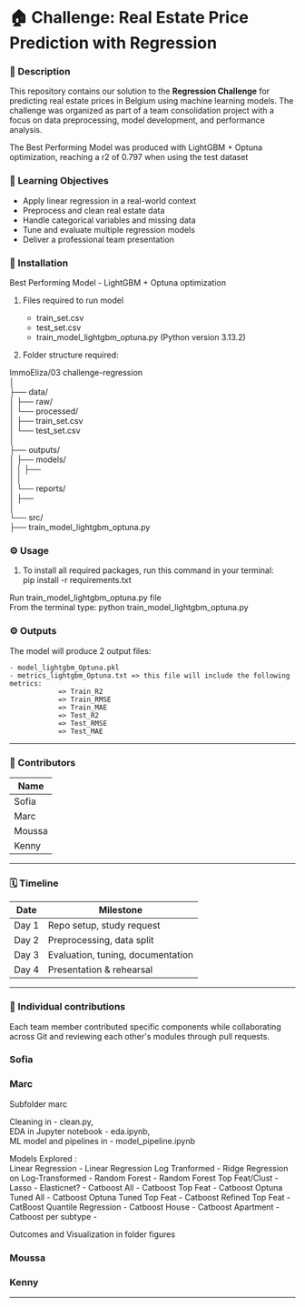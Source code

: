 # 🏠 Challenge: Real Estate Price Prediction with Regression

### 📌 Description
This repository contains our solution to the **Regression Challenge** for predicting real estate prices in Belgium using machine learning models. The challenge was organized as part of a team consolidation project with a focus on data preprocessing, model development, and performance analysis.

The Best Performing Model was produced with LightGBM + Optuna optimization, reaching a r2 of 0.797 when using the test dataset  


### 🧠 Learning Objectives
- Apply linear regression in a real-world context  
- Preprocess and clean real estate data  
- Handle categorical variables and missing data  
- Tune and evaluate multiple regression models  
- Deliver a professional team presentation

### 🚀 Installation

Best Performing Model - LightGBM + Optuna optimization

1) Files required to run model

    - train_set.csv
    - test_set.csv
    - train_model_lightgbm_optuna.py (Python version 3.13.2)

2) Folder structure required:

ImmoEliza/03 challenge-regression  
│  
├── data/  
│   ├── raw/  
│   └── processed/  
│       ├── train_set.csv  
│       └── test_set.csv  
│  
├── outputs/  
│   ├── models/  
│   │   ├──   
│   │  
│   └── reports/  
│             ├──   
│  
└── src/  
    ├── train_model_lightgbm_optuna.py  
  

### ⚙️ Usage

1) To install all required packages, run this command in your terminal:  
pip install -r requirements.txt   
  
Run train_model_lightgbm_optuna.py file  
        From the terminal type: python train_model_lightgbm_optuna.py  
  
### ⚙️ Outputs

The model will produce 2 output files:

    - model_lightgbm_Optuna.pkl
    - metrics_lightgbm_Optuna.txt => this file will include the following metrics:
                => Train_R2
                => Train_RMSE
                => Train_MAE
                => Test_R2
                => Test_RMSE
                => Test_MAE

---

### 👥 Contributors

| Name       |
|------------|
| Sofia      |
| Marc       |  
| Moussa     |  
| Kenny      |

---

### 🗓️ Timeline

| Date        | Milestone                        |
|-------------|----------------------------------|
| Day 1       | Repo setup, study request        |
| Day 2       | Preprocessing, data split        |
| Day 3       | Evaluation, tuning, documentation|
| Day 4       | Presentation & rehearsal         |

---

### 🧩 Individual contributions
Each team member contributed specific components while collaborating across Git and reviewing each other's modules through pull requests.  
### Sofia  
  
### Marc  

Subfolder marc  
  
Cleaning in - clean.py,  
EDA in Jupyter notebook - eda.ipynb,  
ML model and pipelines in - model_pipeline.ipynb  

Models Explored :   
Linear Regression -
Linear Regression Log Tranformed -
Ridge Regression on Log-Transformed -
Random Forest -
Random Forest Top Feat/Clust -
Lasso -
Elasticnet? -
Catboost All -
Catboost Top Feat -
Catboost Optuna Tuned All -
Catboost Optuna Tuned Top Feat -
Catboost Refined Top Feat -
CatBoost Quantile Regression -
Catboost House -
Catboost Apartment -
Catboost per subtype -  

Outcomes and Visualization in folder figures

### Moussa  

### Kenny  

---

